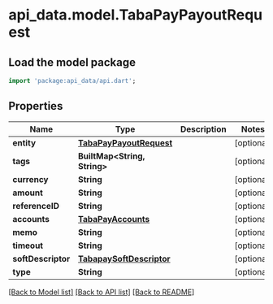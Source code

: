 # api_data.model.TabaPayPayoutRequest

## Load the model package
```dart
import 'package:api_data/api.dart';
```

## Properties
Name | Type | Description | Notes
------------ | ------------- | ------------- | -------------
**entity** | [**TabaPayPayoutRequest**](TabaPayPayoutRequest.md) |  | [optional] 
**tags** | **BuiltMap&lt;String, String&gt;** |  | [optional] 
**currency** | **String** |  | [optional] 
**amount** | **String** |  | [optional] 
**referenceID** | **String** |  | [optional] 
**accounts** | [**TabaPayAccounts**](TabaPayAccounts.md) |  | [optional] 
**memo** | **String** |  | [optional] 
**timeout** | **String** |  | [optional] 
**softDescriptor** | [**TabapaySoftDescriptor**](TabapaySoftDescriptor.md) |  | [optional] 
**type** | **String** |  | [optional] 

[[Back to Model list]](../README.md#documentation-for-models) [[Back to API list]](../README.md#documentation-for-api-endpoints) [[Back to README]](../README.md)


